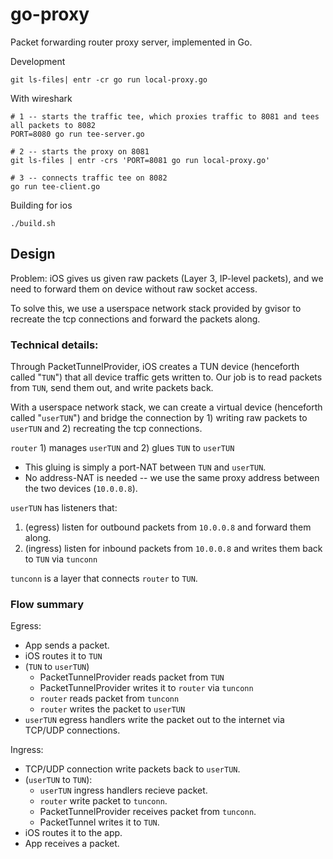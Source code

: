 # go-proxy

Packet forwarding router proxy server, implemented in Go.


Development
```
git ls-files| entr -cr go run local-proxy.go
```


With wireshark
```
# 1 -- starts the traffic tee, which proxies traffic to 8081 and tees all packets to 8082
PORT=8080 go run tee-server.go

# 2 -- starts the proxy on 8081
git ls-files | entr -crs 'PORT=8081 go run local-proxy.go'

# 3 -- connects traffic tee on 8082
go run tee-client.go
```

Building for ios
```
./build.sh
```

## Design

Problem: iOS gives us given raw packets (Layer 3, IP-level packets), and we need to forward them on device without raw socket access.

To solve this, we use a userspace network stack provided by gvisor to recreate the tcp connections and forward the packets along.

### Technical details:

Through PacketTunnelProvider, iOS creates a TUN device (henceforth called "`TUN`") that all device traffic gets written to. Our job is to read packets from `TUN`, send them out, and write packets back.

With a userspace network stack, we can create a virtual device (henceforth called "`userTUN`") and bridge the connection by 1) writing raw packets to `userTUN` and 2) recreating the tcp connections.

`router` 1) manages `userTUN` and 2) glues `TUN` to `userTUN`
  - This gluing is simply a port-NAT between `TUN` and `userTUN`.
  - No address-NAT is needed -- we use the same proxy address between the two devices (`10.0.0.8`).


`userTUN` has listeners that:
 1. (egress) listen for outbound packets from `10.0.0.8` and forward them along.
 1. (ingress) listen for inbound packets from `10.0.0.8` and writes them back to `TUN` via `tunconn`

`tunconn` is a layer that connects `router` to `TUN`.

### Flow summary

Egress:

- App sends a packet.
- iOS routes it to `TUN`
- (`TUN` to `userTUN`)
    - PacketTunnelProvider reads packet from `TUN`
    - PacketTunnelProvider writes it to `router` via `tunconn`
    - `router` reads packet from `tunconn`
    - `router` writes the packet to `userTUN`
- `userTUN` egress handlers write the packet out to the internet via TCP/UDP connections.

Ingress:

- TCP/UDP connection write packets back to `userTUN`.
- (`userTUN` to `TUN`):
    - `userTUN` ingress handlers recieve packet.
    - `router` write packet to `tunconn`.
    - PacketTunnelProvider receives packet from `tunconn`.
    - PacketTunnel writes it to `TUN`.
- iOS routes it to the app.
- App receives a packet.
